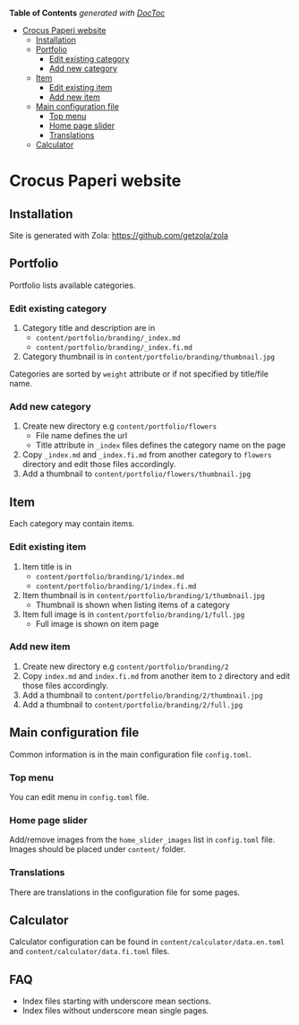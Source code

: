 <!-- START doctoc generated TOC please keep comment here to allow auto update -->
<!-- DON'T EDIT THIS SECTION, INSTEAD RE-RUN doctoc TO UPDATE -->
**Table of Contents**  *generated with [DocToc](https://github.com/thlorenz/doctoc)*

- [Crocus Paperi website](#crocus-paperi-website)
  - [Installation](#installation)
  - [Portfolio](#portfolio)
    - [Edit existing category](#edit-existing-category)
    - [Add new category](#add-new-category)
  - [Item](#item)
    - [Edit existing item](#edit-existing-item)
    - [Add new item](#add-new-item)
  - [Main configuration file](#main-configuration-file)
    - [Top menu](#top-menu)
    - [Home page slider](#home-page-slider)
    - [Translations](#translations)
  - [Calculator](#calculator)

<!-- END doctoc generated TOC please keep comment here to allow auto update -->

# Crocus Paperi website


## Installation

Site is generated with Zola: https://github.com/getzola/zola


## Portfolio

Portfolio lists available categories. 

### Edit existing category

1. Category title and description are in
    * `content/portfolio/branding/_index.md` 
    * `content/portfolio/branding/_index.fi.md`
2. Category thumbnail is in `content/portfolio/branding/thumbnail.jpg` 

Categories are sorted by `weight` attribute or if not specified by title/file name.

### Add new category

1. Create new directory e.g `content/portfolio/flowers`
    * File name defines the url
    * Title attribute in `_index` files defines the category name on the page
2. Copy `_index.md` and `_index.fi.md` from another category to `flowers` directory and edit those files accordingly.
3. Add a thumbnail to `content/portfolio/flowers/thumbnail.jpg`


## Item

Each category may contain items.

### Edit existing item

1. Item title is in
    * `content/portfolio/branding/1/index.md` 
    * `content/portfolio/branding/1/index.fi.md`
2. Item thumbnail is in `content/portfolio/branding/1/thumbnail.jpg` 
    * Thumbnail is shown when listing items of a category
3. Item full image is in `content/portfolio/branding/1/full.jpg` 
    * Full image is shown on item page

### Add new item

1. Create new directory e.g `content/portfolio/branding/2`
2. Copy `index.md` and `index.fi.md` from another item to `2` directory and edit those files accordingly.
3. Add a thumbnail to `content/portfolio/branding/2/thumbnail.jpg`
4. Add a thumbnail to `content/portfolio/branding/2/full.jpg`


## Main configuration file

Common information is in the main configuration file `config.toml`.

### Top menu

You can edit menu in `config.toml` file.


### Home page slider

Add/remove images from the `home_slider_images` list in `config.toml` file.
Images should be placed under `content/` folder.


### Translations

There are translations in the configuration file for some pages.


## Calculator

Calculator configuration can be found in `content/calculator/data.en.toml` and `content/calculator/data.fi.toml` files.


## FAQ

* Index files starting with underscore mean sections.
* Index files without underscore mean single pages.
